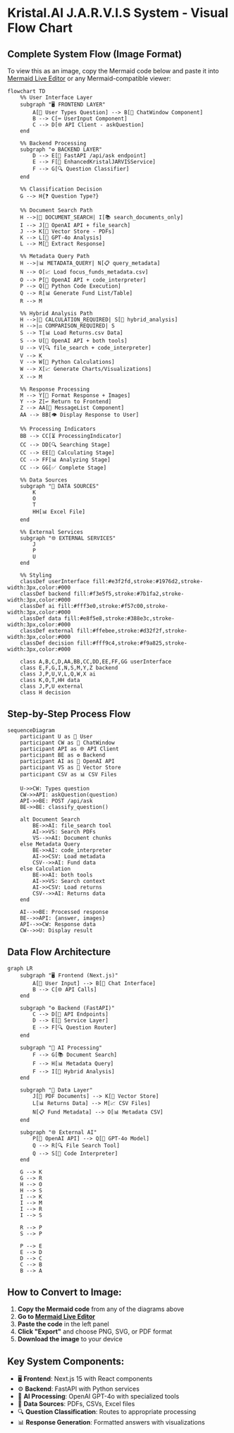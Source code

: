 # Kristal.AI J.A.R.V.I.S System - Visual Flow Chart

## Complete System Flow (Image Format)

To view this as an image, copy the Mermaid code below and paste it into [Mermaid Live Editor](https://mermaid.live/) or any Mermaid-compatible viewer:

```mermaid
flowchart TD
    %% User Interface Layer
    subgraph "🖥️ FRONTEND LAYER"
        A[👤 User Types Question] --> B[💬 ChatWindow Component]
        B --> C[⌨️ UserInput Component]
        C --> D[🌐 API Client - askQuestion]
    end

    %% Backend Processing
    subgraph "⚙️ BACKEND LAYER"
        D --> E[🚀 FastAPI /api/ask endpoint]
        E --> F[🧠 EnhancedKristalJARVISService]
        F --> G[🔍 Question Classifier]
    end

    %% Classification Decision
    G --> H{❓ Question Type?}
    
    %% Document Search Path
    H -->|📄 DOCUMENT_SEARCH| I[📚 search_documents_only]
    I --> J[🤖 OpenAI API + file_search]
    J --> K[📁 Vector Store - PDFs]
    K --> L[🧮 GPT-4o Analysis]
    L --> M[📝 Extract Response]
    
    %% Metadata Query Path
    H -->|📊 METADATA_QUERY| N[📋 query_metadata]
    N --> O[📈 Load focus_funds_metadata.csv]
    O --> P[🤖 OpenAI API + code_interpreter]
    P --> Q[🐍 Python Code Execution]
    Q --> R[📊 Generate Fund List/Table]
    R --> M
    
    %% Hybrid Analysis Path
    H -->|🧮 CALCULATION_REQUIRED| S[🔄 hybrid_analysis]
    H -->|⚖️ COMPARISON_REQUIRED| S
    S --> T[📊 Load Returns.csv Data]
    S --> U[🤖 OpenAI API + both tools]
    U --> V[🔍 file_search + code_interpreter]
    V --> K
    V --> W[🐍 Python Calculations]
    W --> X[📈 Generate Charts/Visualizations]
    X --> M
    
    %% Response Processing
    M --> Y[🎨 Format Response + Images]
    Y --> Z[↩️ Return to Frontend]
    Z --> AA[💬 MessageList Component]
    AA --> BB[👁️ Display Response to User]
    
    %% Processing Indicators
    BB --> CC[⏳ ProcessingIndicator]
    CC --> DD[🔍 Searching Stage]
    CC --> EE[🧮 Calculating Stage]
    CC --> FF[📊 Analyzing Stage]
    CC --> GG[✅ Complete Stage]
    
    %% Data Sources
    subgraph "💾 DATA SOURCES"
        K
        O
        T
        HH[📊 Excel File]
    end
    
    %% External Services
    subgraph "🌐 EXTERNAL SERVICES"
        J
        P
        U
    end
    
    %% Styling
    classDef userInterface fill:#e3f2fd,stroke:#1976d2,stroke-width:3px,color:#000
    classDef backend fill:#f3e5f5,stroke:#7b1fa2,stroke-width:3px,color:#000
    classDef ai fill:#fff3e0,stroke:#f57c00,stroke-width:3px,color:#000
    classDef data fill:#e8f5e8,stroke:#388e3c,stroke-width:3px,color:#000
    classDef external fill:#ffebee,stroke:#d32f2f,stroke-width:3px,color:#000
    classDef decision fill:#fff9c4,stroke:#f9a825,stroke-width:3px,color:#000
    
    class A,B,C,D,AA,BB,CC,DD,EE,FF,GG userInterface
    class E,F,G,I,N,S,M,Y,Z backend
    class J,P,U,V,L,Q,W,X ai
    class K,O,T,HH data
    class J,P,U external
    class H decision
```

## Step-by-Step Process Flow

```mermaid
sequenceDiagram
    participant U as 👤 User
    participant CW as 💬 ChatWindow
    participant API as 🌐 API Client
    participant BE as ⚙️ Backend
    participant AI as 🤖 OpenAI API
    participant VS as 📁 Vector Store
    participant CSV as 📊 CSV Files
    
    U->>CW: Types question
    CW->>API: askQuestion(question)
    API->>BE: POST /api/ask
    BE->>BE: classify_question()
    
    alt Document Search
        BE->>AI: file_search tool
        AI->>VS: Search PDFs
        VS-->>AI: Document chunks
    else Metadata Query
        BE->>AI: code_interpreter
        AI->>CSV: Load metadata
        CSV-->>AI: Fund data
    else Calculation
        BE->>AI: both tools
        AI->>VS: Search context
        AI->>CSV: Load returns
        CSV-->>AI: Returns data
    end
    
    AI-->>BE: Processed response
    BE-->>API: {answer, images}
    API-->>CW: Response data
    CW-->>U: Display result
```

## Data Flow Architecture

```mermaid
graph LR
    subgraph "🖥️ Frontend (Next.js)"
        A[👤 User Input] --> B[💬 Chat Interface]
        B --> C[🌐 API Calls]
    end
    
    subgraph "⚙️ Backend (FastAPI)"
        C --> D[🚀 API Endpoints]
        D --> E[🧠 Service Layer]
        E --> F[🔍 Question Router]
    end
    
    subgraph "🤖 AI Processing"
        F --> G[📚 Document Search]
        F --> H[📊 Metadata Query]
        F --> I[🔄 Hybrid Analysis]
    end
    
    subgraph "💾 Data Layer"
        J[📄 PDF Documents] --> K[📁 Vector Store]
        L[📊 Returns Data] --> M[📈 CSV Files]
        N[📋 Fund Metadata] --> O[📊 Metadata CSV]
    end
    
    subgraph "🌐 External AI"
        P[🤖 OpenAI API] --> Q[🧠 GPT-4o Model]
        Q --> R[🔍 File Search Tool]
        Q --> S[🐍 Code Interpreter]
    end
    
    G --> K
    G --> R
    H --> O
    H --> S
    I --> K
    I --> M
    I --> R
    I --> S
    
    R --> P
    S --> P
    
    P --> E
    E --> D
    D --> C
    C --> B
    B --> A
```

## How to Convert to Image:

1. **Copy the Mermaid code** from any of the diagrams above
2. **Go to [Mermaid Live Editor](https://mermaid.live/)**
3. **Paste the code** in the left panel
4. **Click "Export"** and choose PNG, SVG, or PDF format
5. **Download the image** to your device

## Key System Components:

- 🖥️ **Frontend**: Next.js 15 with React components
- ⚙️ **Backend**: FastAPI with Python services
- 🤖 **AI Processing**: OpenAI GPT-4o with specialized tools
- 💾 **Data Sources**: PDFs, CSVs, Excel files
- 🔍 **Question Classification**: Routes to appropriate processing
- 📊 **Response Generation**: Formatted answers with visualizations
